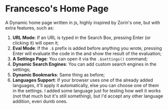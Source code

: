 # Francesco's Home Page
A Dynamic home page written in js, highly inspired by Zorin's one, but with extra features, such as:
1) **URL Mode**: If an URL is typed in the Search Box, pressing Enter (or clicking it) will open it;
2) **Eval Mode**: If the ``.$`` prefix is added before anything you wrote, pressing Enter will evaluate the code in the and show the result of the evaluation;
3) **A Settings Page**: You can open it via the ``.$settings()`` command;
4) **Dynamic Search Engines**: You can add custom search engines in the settings;
5) **Dynamic Bookmarks**: Same thing as before;
6) **Languages Support**: If your browser uses one of the already added languages, it'll apply it automatically, else you can choose one of them in the settings. I added some language just for testing how well it works (not that much but it's still something), but I'd accept any other language addition, even dumb ones.
